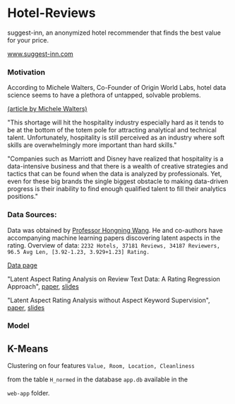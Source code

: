 # Hotel-Reviews
suggest-inn, an anonymized hotel recommender that finds the best value for your price.

www.suggest-inn.com

### Motivation
According to Michele Walters, Co-Founder of Origin World Labs, hotel data science seems to have a plethora of untapped, solvable problems.

[(article by Michele Walters)](http://hotelexecutive.com/business_review/3619/hotel-data-science-a-new-profession-for-the-new-era-of-advanced-hospitality)

"This shortage will hit the hospitality industry especially hard as it tends to be 
at the bottom of the totem pole for attracting analytical and technical talent. 
Unfortunately, hospitality is still perceived as an industry where soft skills are 
overwhelmingly more important than hard skills."

"Companies such as Marriott and Disney have realized that hospitality is a data-intensive 
business and that there is a wealth of creative strategies and tactics that can be found 
when the data is analyzed by professionals. Yet, even for these big brands the single biggest 
obstacle to making data-driven progress is their inability to find enough qualified talent to 
fill their analytics positions." 

### Data Sources:
Data was obtained by [Professor Hongning Wang](http://www.cs.virginia.edu/people/faculty/hwang.html).
He and co-authors have accompanying machine learning papers discovering latent aspects in the rating.
Overview of data:
`2232 Hotels, 37181 Reviews, 34187 Reviewers, 96.5 Avg Len, [3.92-1.23, 3.929+1.23] Rating.`

[Data page](http://times.cs.uiuc.edu/~wang296/Data/)

"Latent Aspect Rating Analysis on Review Text Data: A Rating Regression Approach", [paper](http://sifaka.cs.uiuc.edu/~wang296/paper/rp166f-wang.pdf), 
[slides](http://times.cs.uiuc.edu/~wang296/paper/hongning-KDD10-v2.pptx)

"Latent Aspect Rating Analysis without Aspect Keyword Supervision",
[paper](http://sifaka.cs.uiuc.edu/~wang296/paper/p618.pdf),
[slides](http://times.cs.uiuc.edu/~wang296/paper/latent-aspect-rating-analysis.pptx)

### Model
## K-Means 
Clustering on four features  `Value, Room, Location, Cleanliness`

from the table `H_normed` in the database `app.db` available in the 

`web-app` folder. 
